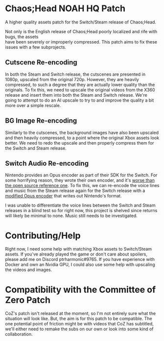 # Chaos;Head NOAH HQ Patch

A higher quality assets patch for the Switch/Steam release of Chaos;Head.

Not only is the English release of Chaos;Head poorly localized and rife with bugs, the assets  
have been severely or improperly compressed. This patch aims 
to fix these issues with a few subprojects.

## Cutscene Re-encoding

In both the Steam and Switch release, the cutscenes are presented in 1080p, upscaled from the original 
720p. However, they are heavily compressed, to such a degree that they are actually lower quality 
than the originals. To fix this, we need to upscale the original videos from the X360 release
and insert them into both the Steam and Switch release. We're going to attempt to do an AI upscale 
to try to and improve the quality a bit more over a simple rescale.

## BG Image Re-encoding

Similarly to the cutscenes, the background images have also been upscaled and then heavily compressed, to 
a point where the original Xbox assets look better. We need to redo the upscale and then properly 
compress them for the Switch and Steam release.

## Switch Audio Re-encoding

Nintendo provides an Opus encoder as part of their SDK for the Switch. For some horrifying reason,
they wrote their own encoder, and it's [worse than the open source reference one](https://twitter.com/masagratordev/status/1571210220696702977).
To fix this, we can re-encode the voice lines and music from the Steam release again for the 
Switch release with a [modified Opus encoder](https://github.com/pmdevita/NXAEncode_ChaosHead) that writes out Nintendo's format.

I was unable to differentiate the voice lines between the Switch and Steam releases in a blind test
so for right now, this project is shelved since returns will likely be minimal to none. Music still 
needs to be investigated.


# Contributing/Help

Right now, I need some help with matching Xbox assets to Switch/Steam assets. If you've already played 
the game or don't care about spoilers, please add me on Discord ptrharmonic#9765. If you have experience
with Docker and own an Nvidia GPU, I could also use some help with upscaling the videos and images.


# Compatibility with the Committee of Zero Patch

CoZ's patch isn't released at the moment, so I'm not entirely sure what the situation will look like. But,
the aim is for this patch to be compatible. The one potential point of friction might be 
with videos that CoZ has subtitled, we'll either need to remake the subs on our own or look into 
some kind of collaboration.
